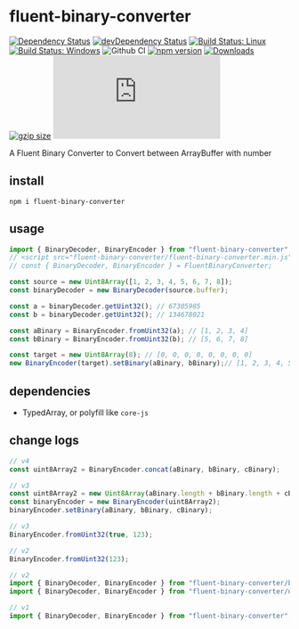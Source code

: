 # fluent-binary-converter

[![Dependency Status](https://david-dm.org/plantain-00/fluent-binary-converter.svg)](https://david-dm.org/plantain-00/fluent-binary-converter)
[![devDependency Status](https://david-dm.org/plantain-00/fluent-binary-converter/dev-status.svg)](https://david-dm.org/plantain-00/fluent-binary-converter#info=devDependencies)
[![Build Status: Linux](https://travis-ci.org/plantain-00/fluent-binary-converter.svg?branch=master)](https://travis-ci.org/plantain-00/fluent-binary-converter)
[![Build Status: Windows](https://ci.appveyor.com/api/projects/status/github/plantain-00/fluent-binary-converter?branch=master&svg=true)](https://ci.appveyor.com/project/plantain-00/fluent-binary-converter/branch/master)
![Github CI](https://github.com/plantain-00/fluent-binary-converter/workflows/Github%20CI/badge.svg)
[![npm version](https://badge.fury.io/js/fluent-binary-converter.svg)](https://badge.fury.io/js/fluent-binary-converter)
[![Downloads](https://img.shields.io/npm/dm/fluent-binary-converter.svg)](https://www.npmjs.com/package/fluent-binary-converter)
[![gzip size](https://img.badgesize.io/https://unpkg.com/fluent-binary-converter?compression=gzip)](https://unpkg.com/fluent-binary-converter)
[![type-coverage](https://img.shields.io/badge/dynamic/json.svg?label=type-coverage&prefix=%E2%89%A5&suffix=%&query=$.typeCoverage.atLeast&uri=https%3A%2F%2Fraw.githubusercontent.com%2Fplantain-00%2Ffluent-binary-converter%2Fmaster%2Fpackage.json)](https://github.com/plantain-00/fluent-binary-converter)

A Fluent Binary Converter to Convert between ArrayBuffer with number

## install

`npm i fluent-binary-converter`

## usage

```ts
import { BinaryDecoder, BinaryEncoder } from "fluent-binary-converter";
// <script src="fluent-binary-converter/fluent-binary-converter.min.js"></script>
// const { BinaryDecoder, BinaryEncoder } = FluentBinaryConverter;

const source = new Uint8Array([1, 2, 3, 4, 5, 6, 7, 8]);
const binaryDecoder = new BinaryDecoder(source.buffer);

const a = binaryDecoder.getUint32(); // 67305985
const b = binaryDecoder.getUint32(); // 134678021

const aBinary = BinaryEncoder.fromUint32(a); // [1, 2, 3, 4]
const bBinary = BinaryEncoder.fromUint32(b); // [5, 6, 7, 8]

const target = new Uint8Array(8); // [0, 0, 0, 0, 0, 0, 0, 0]
new BinaryEncoder(target).setBinary(aBinary, bBinary);// [1, 2, 3, 4, 5, 6, 7, 8]
```

## dependencies

+ TypedArray, or polyfill like `core-js`

## change logs

```ts
// v4
const uint8Array2 = BinaryEncoder.concat(aBinary, bBinary, cBinary);

// v3
const uint8Array2 = new Uint8Array(aBinary.length + bBinary.length + cBinary.length);
const binaryEncoder = new BinaryEncoder(uint8Array2);
binaryEncoder.setBinary(aBinary, bBinary, cBinary);
```

```ts
// v3
BinaryEncoder.fromUint32(true, 123);

// v2
BinaryEncoder.fromUint32(123);
```

```ts
// v2
import { BinaryDecoder, BinaryEncoder } from "fluent-binary-converter/browser";
import { BinaryDecoder, BinaryEncoder } from "fluent-binary-converter/nodejs";

// v1
import { BinaryDecoder, BinaryEncoder } from "fluent-binary-converter";
```

